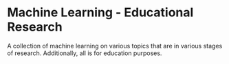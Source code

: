# Machine Learning - Educational Research

A collection of machine learning on various topics that are in various stages of research. Additionally, all is for education purposes.